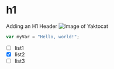 # h1
Adding an H1 Header 
![Image of Yaktocat](https://octodex.github.com/images/yaktocat.png) 
``` javascript
var myVar = "Hello, world!";
```
- [ ] list1
- [x] list2
- [ ] list3
